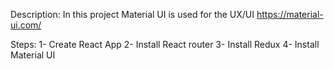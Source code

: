 Description: In this project Material UI is used for the UX/UI
https://material-ui.com/

Steps: 
1- Create React App
2- Install React router
3- Install Redux 
4- Install Material UI